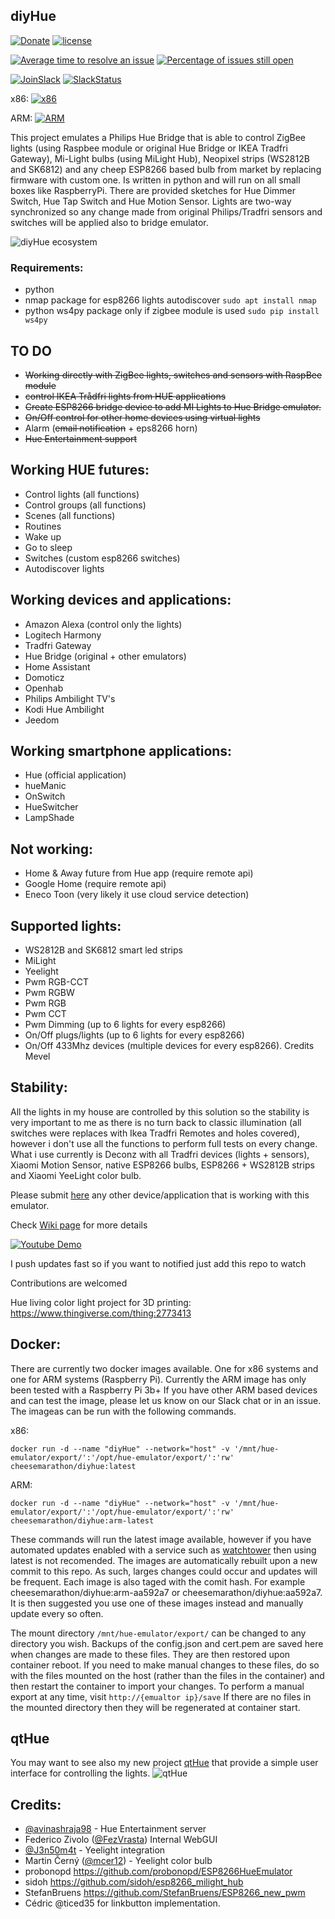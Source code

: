 ## diyHue
[![Donate](https://img.shields.io/badge/Donate-PayPal-green.svg)](https://www.paypal.com/cgi-bin/webscr?cmd=_s-xclick&hosted_button_id=J5NHHR47MVTMW) [![license](https://img.shields.io/badge/license-GPLv3%2FApache%202.0%2FCC%20BY--SA%204.0-blue.svg)](https://github.com/mariusmotea/diyHue/blob/master/LICENSE.md)

[![Average time to resolve an issue](http://isitmaintained.com/badge/resolution/mariusmotea/diyHue.svg)](http://isitmaintained.com/project/mariusmotea/diyHue "Average time to resolve an issue") [![Percentage of issues still open](http://isitmaintained.com/badge/open/mariusmotea/diyHue.svg)](http://isitmaintained.com/project/mariusmotea/diyHue "Percentage of issues still open")

[![JoinSlack](https://img.shields.io/badge/Join%20us-on%20Slack-green.svg)](https://diyhueslackinvite.herokuapp.com/) [![SlackStatus](https://diyhueslackinvite.herokuapp.com/badge.svg?colorB=8ebc06)](https://diyhueslackinvite.herokuapp.com/)

x86: [![x86](https://gitlab.squishedmooo.com/cheesemarathon/diyhue-docker/badges/master/build.svg)](https://gitlab.squishedmooo.com/cheesemarathon/diyhue-docker)

ARM: [![ARM](https://gitlab.squishedmooo.com/cheesemarathon/diyhue-docker-arm/badges/master/build.svg)](https://gitlab.squishedmooo.com/cheesemarathon/diyhue-docker-arm)

This project emulates a Philips Hue Bridge that is able to control ZigBee lights (using Raspbee module or original Hue Bridge or IKEA Tradfri Gateway), Mi-Light bulbs (using MiLight Hub), Neopixel strips (WS2812B and SK6812) and any cheep ESP8266 based bulb from market by replacing firmware with custom one. Is written in python and will run on all small boxes like RaspberryPi. There are provided sketches for Hue Dimmer Switch, Hue Tap Switch and Hue Motion Sensor. Lights are two-way synchronized so any change made from original Philips/Tradfri sensors and switches will be applied also to bridge emulator.

![diyHue ecosystem](https://raw.githubusercontent.com/mariusmotea/diyHue/develop/Images/hue-map.png)


### Requirements:
 - python
 - nmap package for esp8266 lights autodiscover ```sudo apt install nmap```
 - python ws4py package only if zigbee module is used ```sudo pip install ws4py```


## TO DO
 - ~~Working directly with ZigBee lights, switches and sensors with RaspBee module~~
 - ~~control IKEA Trådfri lights from HUE applications~~
 - ~~Create ESP8266 bridge device to add MI Lights to Hue Bridge emulator.~~
 - ~~On/Off control for other home devices using virtual lights~~
 - Alarm (~~email notification~~ + eps8266 horn)
 - ~~Hue Entertainment support~~

## Working HUE futures:
  - Control lights (all functions)
  - Control groups (all functions)
  - Scenes (all functions)
  - Routines
  - Wake up
  - Go to sleep
  - Switches (custom esp8266 switches)
  - Autodiscover lights
  
## Working devices and applications:
  - Amazon Alexa (control only the lights)
  - Logitech Harmony
  - Tradfri Gateway
  - Hue Bridge (original + other emulators)
  - Home Assistant
  - Domoticz
  - Openhab
  - Philips Ambilight TV's 
  - Kodi Hue Ambilight
  - Jeedom
 
 ## Working smartphone applications:
  - Hue (official application)
  - hueManic
  - OnSwitch
  - HueSwitcher
  - LampShade

## Not working:
  - Home & Away future from Hue app (require remote api)
  - Google Home (require remote api)
  - Eneco Toon (very likely it use cloud service detection)
  
## Supported lights:
  - WS2812B and SK6812 smart led strips
  - MiLight
  - Yeelight
  - Pwm RGB-CCT
  - Pwm RGBW
  - Pwm RGB
  - Pwm CCT
  - Pwm Dimming (up to 6 lights for every esp8266)
  - On/Off plugs/lights (up to 6 lights for every esp8266)
  - On/Off 433Mhz devices (multiple devices for every esp8266). Credits Mevel
  
## Stability:
All the lights in my house are controlled by this solution so the stability is very important to me as there is no turn back to classic illumination (all switches were replaces with Ikea Tradfri Remotes and holes covered), however i don't use all the functions to perform full tests on every change. What i use currently is Deconz with all Tradfri devices (lights + sensors), Xiaomi Motion Sensor, native ESP8266 bulbs, ESP8266 + WS2812B strips and Xiaomi YeeLight color bulb.
  
Please submit [here](https://github.com/mariusmotea/diyHue/issues/27) any other device/application that is working with this emulator.
  
Check [Wiki page](https://github.com/mariusmotea/diyHue/wiki) for more details  
  
[![Youtube Demo](https://img.youtube.com/vi/c6MsG3oIehY/0.jpg)](https://www.youtube.com/watch?v=c6MsG3oIehY)

I push updates fast so if you want to notified just add this repo to watch

Contributions are welcomed  

Hue living color light project for 3D printing: https://www.thingiverse.com/thing:2773413

## Docker:
There are currently two docker images available. One for x86 systems and one for ARM systems (Raspberry Pi). Currently the ARM image has only been tested with a Raspberry Pi 3b+ If you have other ARM based devices and can test the image, please let us know on our Slack chat or in an issue. The imageas can be run with the following commands.

x86:

`docker run -d --name "diyHue" --network="host" -v '/mnt/hue-emulator/export/':'/opt/hue-emulator/export/':'rw' cheesemarathon/diyhue:latest`

ARM:

`docker run -d --name "diyHue" --network="host" -v '/mnt/hue-emulator/export/':'/opt/hue-emulator/export/':'rw' cheesemarathon/diyhue:arm-latest`

These commands will run the latest image available, however if you have automated updates enabled with a service such as [watchtower](https://github.com/v2tec/watchtower) then using latest is not recomended. The images are automatically rebuilt upon a new commit to this repo. As such, larges changes could occur and updates will be frequent. Each image is also taged with the comit hash. For example cheesemarathon/diyhue:arm-aa592a7 or cheesemarathon/diyhue:aa592a7. It is then suggested you use one of these images instead and manually update every so often.

The mount directory `/mnt/hue-emulator/export/` can be changed to any directory you wish. Backups of the config.json and cert.pem are saved here when changes are made to these files. They are then restored upon container reboot. If you need to make manual changes to these files, do so with the files mounted on the host (rather than the files in the container) and then restart the container to import your changes. To perform a manual export at any time, visit `http://{emualtor ip}/save` If there are no files in the mounted directory then they will be regenerated at container start.

## qtHue
You may want to see also my new project [qtHue](https://github.com/mariusmotea/qtHue) that provide a simple user interface for controlling the lights.
![qtHue](https://github.com/mariusmotea/qtHue/blob/master/Screenshot.png?raw=true)


Credits:
  - 
  - [@avinashraja98](https://github.com/avinashraja98) - Hue Entertainment server
  - Federico Zivolo ([@FezVrasta](https://github.com/FezVrasta)) Internal WebGUI
  - [@J3n50m4t](https://github.com/J3n50m4t) - Yeelight integration
  - Martin Černý ([@mcer12](https://github.com/mcer12)) - Yeelight color bulb
  - probonopd https://github.com/probonopd/ESP8266HueEmulator
  - sidoh https://github.com/sidoh/esp8266_milight_hub
  - StefanBruens https://github.com/StefanBruens/ESP8266_new_pwm
  - Cédric @ticed35 for linkbutton implementation.
